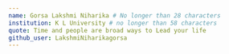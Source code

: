 ```yaml
---
name: Gorsa Lakshmi Niharika # No longer than 28 characters
institution: K L University # no longer than 58 characters
quote: Time and people are broad ways to Lead your life
github_user: LakshmiNiharikagorsa
---
```

